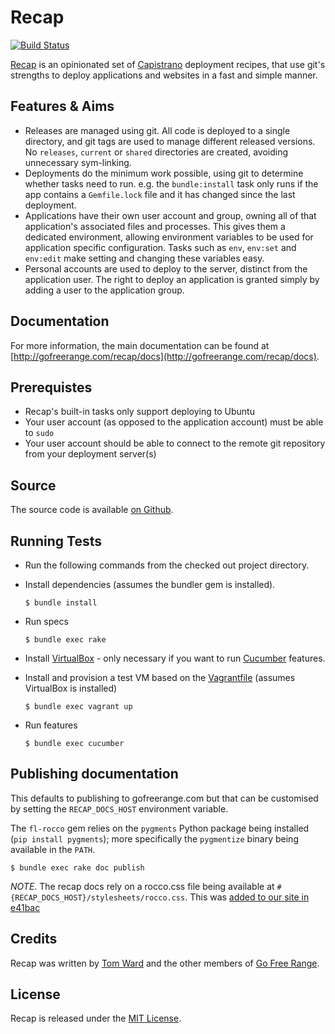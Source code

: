 # Recap

[![Build Status](https://travis-ci.org/tomafro/recap.png?branch=1.x)](https://travis-ci.org/tomafro/recap)

[Recap](https://github.com/freerange/recap) is an opinionated set of [Capistrano](https://github.com/capistrano/capistrano) deployment recipes, that use git's strengths to deploy applications and websites in a fast and simple manner.


## Features & Aims

  * Releases are managed using git.  All code is deployed to a single directory, and git tags are used to manage different released versions.  No `releases`, `current` or `shared` directories are created, avoiding unnecessary sym-linking.
  * Deployments do the minimum work possible, using git to determine whether tasks need to run.  e.g. the `bundle:install` task only runs if the app contains a `Gemfile.lock` file and it has changed since the last deployment.
  * Applications have their own user account and group, owning all of that application's associated files and processes.  This gives them a dedicated environment, allowing environment variables to be used for application specific configuration.  Tasks such as `env`, `env:set` and `env:edit` make setting and changing these variables easy.
  * Personal accounts are used to deploy to the server, distinct from the application user.  The right to deploy an application is granted simply by adding a user to the application group.


## Documentation

For more information, the main documentation can be found at [http://gofreerange.com/recap/docs](http://gofreerange.com/recap/docs).


## Prerequistes

* Recap's built-in tasks only support deploying to Ubuntu
* Your user account (as opposed to the application account) must be able to `sudo`
* Your user account should be able to connect to the remote git repository from your deployment server(s)


## Source

The source code is available [on Github](https://github.com/freerange/recap).


## Running Tests

- Run the following commands from the checked out project directory.
- Install dependencies (assumes the bundler gem is installed).

    `$ bundle install`

- Run specs

    `$ bundle exec rake`

- Install [VirtualBox](https://www.virtualbox.org/) - only necessary if you want to run [Cucumber](https://github.com/cucumber/cucumber) features.
- Install and provision a test VM based on the [Vagrantfile](https://github.com/freerange/recap/blob/master/Vagrantfile) (assumes VirtualBox is installed)

    `$ bundle exec vagrant up`

- Run features

    `$ bundle exec cucumber`


## Publishing documentation

This defaults to publishing to gofreerange.com but that can be customised by setting the `RECAP_DOCS_HOST` environment variable.

The `fl-rocco` gem relies on the `pygments` Python package being installed (`pip install pygments`); more specifically the `pygmentize` binary being available in the `PATH`.

    $ bundle exec rake doc publish

*NOTE*. The recap docs rely on a rocco.css file being available at `#{RECAP_DOCS_HOST}/stylesheets/rocco.css`. This was [added to our site in e41bac][e41bac]

[e41bac]: https://github.com/freerange/site/commit/e41bac9954eddd2ca9dda0f8d034bb3f8ac77bd3


## Credits

Recap was written by [Tom Ward](http://tomafro.net) and the other members of [Go Free Range](http://gofreerange.com).


## License

Recap is released under the [MIT License](https://github.com/freerange/recap/blob/master/LICENSE).
